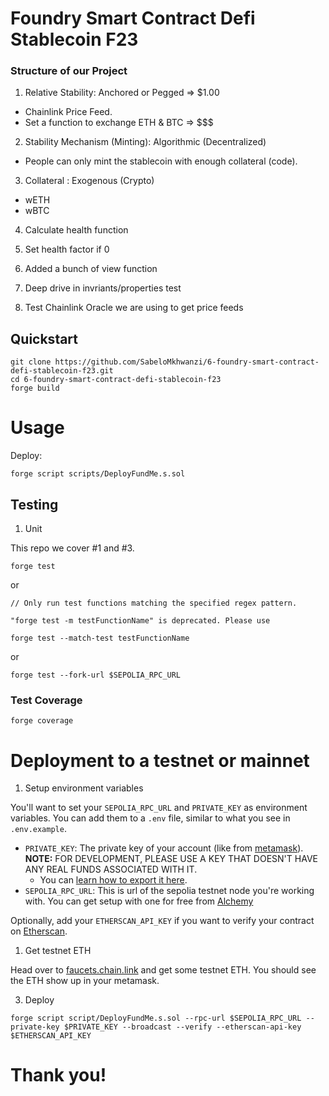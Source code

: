 # Foundry Smart Contract Defi Stablecoin F23

### Structure of our Project

1. Relative Stability: Anchored or Pegged => $1.00

- Chainlink Price Feed.
- Set a function to exchange ETH & BTC => $$$

2. Stability Mechanism (Minting): Algorithmic (Decentralized)

- People can only mint the stablecoin with enough collateral (code).

3. Collateral : Exogenous (Crypto)

- wETH
- wBTC

4. Calculate health function
5. Set health factor if 0
6. Added a bunch of view function

7. Deep drive in invriants/properties test
8. Test Chainlink Oracle we are using to get price feeds

## Quickstart

```
git clone https://github.com/SabeloMkhwanzi/6-foundry-smart-contract-defi-stablecoin-f23.git
cd 6-foundry-smart-contract-defi-stablecoin-f23
forge build
```

# Usage

Deploy:

```
forge script scripts/DeployFundMe.s.sol
```

## Testing

1. Unit

This repo we cover #1 and #3.

```
forge test
```

or

```
// Only run test functions matching the specified regex pattern.

"forge test -m testFunctionName" is deprecated. Please use

forge test --match-test testFunctionName
```

or

```
forge test --fork-url $SEPOLIA_RPC_URL
```

### Test Coverage

```
forge coverage
```

# Deployment to a testnet or mainnet

1. Setup environment variables

You'll want to set your `SEPOLIA_RPC_URL` and `PRIVATE_KEY` as environment variables. You can add them to a `.env` file, similar to what you see in `.env.example`.

- `PRIVATE_KEY`: The private key of your account (like from [metamask](https://metamask.io/)). **NOTE:** FOR DEVELOPMENT, PLEASE USE A KEY THAT DOESN'T HAVE ANY REAL FUNDS ASSOCIATED WITH IT.
  - You can [learn how to export it here](https://metamask.zendesk.com/hc/en-us/articles/360015289632-How-to-Export-an-Account-Private-Key).
- `SEPOLIA_RPC_URL`: This is url of the sepolia testnet node you're working with. You can get setup with one for free from [Alchemy](https://alchemy.com/?a=673c802981)

Optionally, add your `ETHERSCAN_API_KEY` if you want to verify your contract on [Etherscan](https://etherscan.io/).

1. Get testnet ETH

Head over to [faucets.chain.link](https://faucets.chain.link/) and get some testnet ETH. You should see the ETH show up in your metamask.

3. Deploy

```
forge script script/DeployFundMe.s.sol --rpc-url $SEPOLIA_RPC_URL --private-key $PRIVATE_KEY --broadcast --verify --etherscan-api-key $ETHERSCAN_API_KEY
```

# Thank you!

